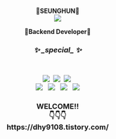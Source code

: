 <p align="center"><strong>🌸SEUNGHUN🌸</strong><br>
<a href="mailto:dhy9108@gmail.com"><img src="https://img.shields.io/badge/Gmail-d14836?style=flat-square&logo=Gmail&logoColor=white&link=mailto:dhy9108@gmail.com"/></a>
<p align="center"><strong>🐥Backend Developer🐥</strong><br>

</p>
 <h3 align="center"><i><strong>✨ _special_ ✨</i></strong><br></h3><br>
 <p align="center">
<img src="https://img.shields.io/badge/JAVA-F7DF1E?style=flat-square&logo=JAVA&logoColor=white"/>&nbsp
<img src="https://img.shields.io/badge/MySQL-4479A1?style=flat-square&logo=MySQL&logoColor=white"/>&nbsp
<img src="https://img.shields.io/badge/IntelliJ IDEA-000000?style=flat-square&logo=IntelliJ IDEA&logoColor=white"/>&nbsp<br>
<img src="https://img.shields.io/badge/Adobe Photoshop-31A8FF?style=flat-square&logo=Adobe Photoshop&logoColor=white"/> &nbsp
<img src="https://img.shields.io/badge/AWS-232F3E?style=flat-square&logo=Amazon AWS&logoColor=white"/> &nbsp
<img src="https://img.shields.io/badge/Git-F05032?style=flat-square&logo=Git&logoColor=white"/> &nbsp
<img src="https://img.shields.io/badge/Spring-6DB33F?style=flat-square&logo=Spring&logoColor=white"/>
  </p>
   <h3 align="center">
  WELCOME!!<br>
  👇👇👇 <br>
  https://dhy9108.tistory.com/
  </h3>
